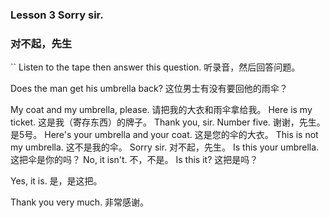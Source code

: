 ### Lesson 3 Sorry sir.
### 对不起，先生
``
Listen to the tape then answer this question.
听录音，然后回答问题。

Does the man get his umbrella back?
这位男士有没有要回他的雨伞？

My coat and my umbrella, please.
请把我的大衣和雨伞拿给我。
Here is my ticket.
这是我（寄存东西）的牌子。
Thank you, sir. Number five.
谢谢，先生。是5号。
Here's your umbrella and your coat.
这是您的伞的大衣。
This is not my umbrella.
这不是我的伞。
Sorry sir.
对不起，先生。
Is this your umbrella.
这把伞是你的吗？
No, it isn't.
不，不是。
Is this it?
这把是吗？

Yes, it is.
是，是这把。

Thank you very much.
非常感谢。

```